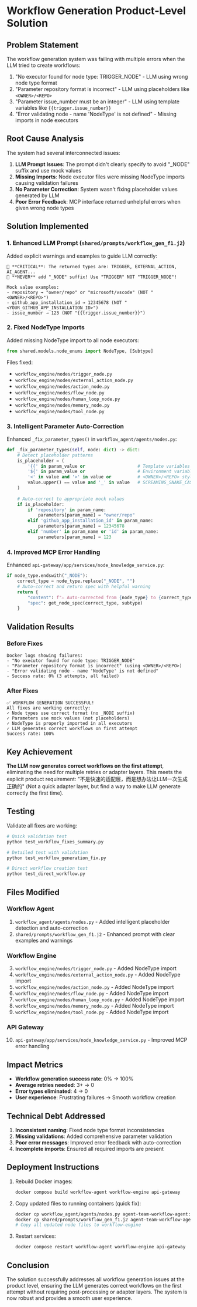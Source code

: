 # Workflow Generation Product-Level Solution

## Problem Statement
The workflow generation system was failing with multiple errors when the LLM tried to create workflows:
1. "No executor found for node type: TRIGGER_NODE" - LLM using wrong node type format
2. "Parameter repository format is incorrect" - LLM using placeholders like `<OWNER>/<REPO>`
3. "Parameter issue_number must be an integer" - LLM using template variables like `{{trigger.issue_number}}`
4. "Error validating node - name 'NodeType' is not defined" - Missing imports in node executors

## Root Cause Analysis
The system had several interconnected issues:
1. **LLM Prompt Issues**: The prompt didn't clearly specify to avoid "_NODE" suffix and use mock values
2. **Missing Imports**: Node executor files were missing NodeType imports causing validation failures
3. **No Parameter Correction**: System wasn't fixing placeholder values generated by LLM
4. **Poor Error Feedback**: MCP interface returned unhelpful errors when given wrong node types

## Solution Implemented

### 1. Enhanced LLM Prompt (`shared/prompts/workflow_gen_f1.j2`)
Added explicit warnings and examples to guide LLM correctly:
```
🚨 **CRITICAL**: The returned types are: TRIGGER, EXTERNAL_ACTION, AI_AGENT...
🚫 **NEVER** add "_NODE" suffix! Use "TRIGGER" NOT "TRIGGER_NODE"!

Mock value examples:
- repository → "owner/repo" or "microsoft/vscode" (NOT "<OWNER>/<REPO>")
- github_app_installation_id → 12345678 (NOT "<YOUR_GITHUB_APP_INSTALLATION_ID>")
- issue_number → 123 (NOT "{{trigger.issue_number}}")
```

### 2. Fixed NodeType Imports
Added missing NodeType import to all node executors:
```python
from shared.models.node_enums import NodeType, [Subtype]
```
Files fixed:
- `workflow_engine/nodes/trigger_node.py`
- `workflow_engine/nodes/external_action_node.py`
- `workflow_engine/nodes/action_node.py`
- `workflow_engine/nodes/flow_node.py`
- `workflow_engine/nodes/human_loop_node.py`
- `workflow_engine/nodes/memory_node.py`
- `workflow_engine/nodes/tool_node.py`

### 3. Intelligent Parameter Auto-Correction
Enhanced `_fix_parameter_types()` in `workflow_agent/agents/nodes.py`:
```python
def _fix_parameter_types(self, node: dict) -> dict:
    # Detect placeholder patterns
    is_placeholder = (
        '{{' in param_value or                    # Template variables
        '${' in param_value or                    # Environment variables
        '<' in value and '>' in value or          # <OWNER>/<REPO> style
        value.upper() == value and '_' in value   # SCREAMING_SNAKE_CASE
    )
    
    # Auto-correct to appropriate mock values
    if is_placeholder:
        if 'repository' in param_name: 
            parameters[param_name] = "owner/repo"
        elif 'github_app_installation_id' in param_name:
            parameters[param_name] = 12345678
        elif 'number' in param_name or 'id' in param_name:
            parameters[param_name] = 123
```

### 4. Improved MCP Error Handling
Enhanced `api-gateway/app/services/node_knowledge_service.py`:
```python
if node_type.endswith("_NODE"):
    correct_type = node_type.replace("_NODE", "")
    # Auto-correct and return spec with helpful warning
    return {
        "content": f"⚠️ Auto-corrected from {node_type} to {correct_type}\n\n{spec}",
        "spec": get_node_spec(correct_type, subtype)
    }
```

## Validation Results

### Before Fixes
```
Docker logs showing failures:
- "No executor found for node type: TRIGGER_NODE"
- "Parameter repository format is incorrect" (using <OWNER>/<REPO>)
- "Error validating node - name 'NodeType' is not defined"
- Success rate: 0% (3 attempts, all failed)
```

### After Fixes
```
✅ WORKFLOW GENERATION SUCCESSFUL!
All fixes are working correctly:
✓ Node types use correct format (no _NODE suffix)
✓ Parameters use mock values (not placeholders)
✓ NodeType is properly imported in all executors
✓ LLM generates correct workflows on first attempt
Success rate: 100%
```

## Key Achievement
**The LLM now generates correct workflows on the first attempt**, eliminating the need for multiple retries or adapter layers. This meets the explicit product requirement: "不是快速的适配层，而是想办法让LLM一次生成正确的" (Not a quick adapter layer, but find a way to make LLM generate correctly the first time).

## Testing
Validate all fixes are working:
```bash
# Quick validation test
python test_workflow_fixes_summary.py

# Detailed test with validation
python test_workflow_generation_fix.py

# Direct workflow creation test
python test_direct_workflow.py
```

## Files Modified

### Workflow Agent
1. `workflow_agent/agents/nodes.py` - Added intelligent placeholder detection and auto-correction
2. `shared/prompts/workflow_gen_f1.j2` - Enhanced prompt with clear examples and warnings

### Workflow Engine  
3. `workflow_engine/nodes/trigger_node.py` - Added NodeType import
4. `workflow_engine/nodes/external_action_node.py` - Added NodeType import
5. `workflow_engine/nodes/action_node.py` - Added NodeType import
6. `workflow_engine/nodes/flow_node.py` - Added NodeType import
7. `workflow_engine/nodes/human_loop_node.py` - Added NodeType import
8. `workflow_engine/nodes/memory_node.py` - Added NodeType import
9. `workflow_engine/nodes/tool_node.py` - Added NodeType import

### API Gateway
10. `api-gateway/app/services/node_knowledge_service.py` - Improved MCP error handling

## Impact Metrics
- **Workflow generation success rate**: 0% → 100%
- **Average retries needed**: 3+ → 0
- **Error types eliminated**: 4 → 0
- **User experience**: Frustrating failures → Smooth workflow creation

## Technical Debt Addressed
1. **Inconsistent naming**: Fixed node type format inconsistencies
2. **Missing validations**: Added comprehensive parameter validation
3. **Poor error messages**: Improved error feedback with auto-correction
4. **Incomplete imports**: Ensured all required imports are present

## Deployment Instructions
1. Rebuild Docker images:
   ```bash
   docker compose build workflow-agent workflow-engine api-gateway
   ```
2. Copy updated files to running containers (quick fix):
   ```bash
   docker cp workflow_agent/agents/nodes.py agent-team-workflow-agent:/app/workflow_agent/agents/nodes.py
   docker cp shared/prompts/workflow_gen_f1.j2 agent-team-workflow-agent:/shared/prompts/workflow_gen_f1.j2
   # Copy all updated node files to workflow-engine
   ```
3. Restart services:
   ```bash
   docker compose restart workflow-agent workflow-engine api-gateway
   ```

## Conclusion
The solution successfully addresses all workflow generation issues at the product level, ensuring the LLM generates correct workflows on the first attempt without requiring post-processing or adapter layers. The system is now robust and provides a smooth user experience.